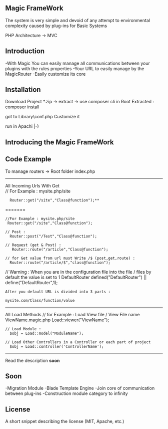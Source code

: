 ## Magic FrameWork

The system is very simple and devoid of any attempt to environmental complexity caused by plug-ins for Basic Systems

PHP Architecture -> MVC



## Introduction

-With Magic You can easily manage all communications between your plugins with the rules properties
-Your URL to easily manage by the MagicRouter
-Easily customize its core


## Installation

Download Project *.zip -> extract -> use composer cli in Root Extracted : composer install 

got to Library\conf.php    Customize it

run in Apachi |-)


## Introducing the Magic FrameWork
	
## Code Example

To manage routers -> Root folder  index.php

----------------------------------------------
All Incoming Urls With Get   
	// For Example : mysite.php/site
	
 	  Router::get("/site","Class@function");**
=======
	
	//For Example : mysite.php/site
 	 Router::get("/site","Class@function");
	
	// Post :
	  Router::post("/Test","Class@function");
	
	// Request (get & Post) : 
	   Router::route("/article","Class@function");

	// for Get value from url must Write /$ (post,get,route) : 
	  Router::route("/article/$","class@function"); 

// Warning : When you are in the configuration file into the file / files by default the value is set to 1 DefaultRouter
	 defined("DefaultRouter")
            || define("DefaultRouter",1);

	After you default URL is divided into 3 parts : 

	mysite.com/Class/function/value
----------------------------------------------
All Load Methods
	// for Example : Load View file / View File name   ViewName.magic.php
	  Load::viewer("ViewName"); 
	
	// Load Module : 
	  $obj = Load::model("ModuleName");
	
	// Load Other Controllers in a Controller or each part of project
	  $obj = Load::controller('ControllerName'); 
----------------------------------------------

Read the description **soon**


## Soon

-Migration Module
-Blade Template Engine
-Join core of communication between plug-ins
-Construction module category to infinity


## License

A short snippet describing the license (MIT, Apache, etc.)
